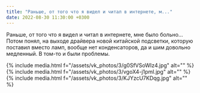 ```yaml
---
title: "Раньше, от того что я видел и читал в интернете, м..."
date: 2022-08-30 11:30:00 +0300
---
```


Раньше, от того что я видел и читал в интернете, мне было больно...
Потом понял, на выходе драйвера новой китайской подсветки, которую поставил вместо ламп, вообще нет конденсаторов, да и шим довольно медленный. В том-то и были проблемы.


{% include media.html f="/assets/vk_photos/3/g0SfVSoWIz4.jpg" alt="" %}
{% include media.html f="/assets/vk_photos/3/vgoX4-j1pmI.jpg" alt="" %}
{% include media.html f="/assets/vk_photos/3/KJYzcU7KDqg.jpg" alt="" %}
